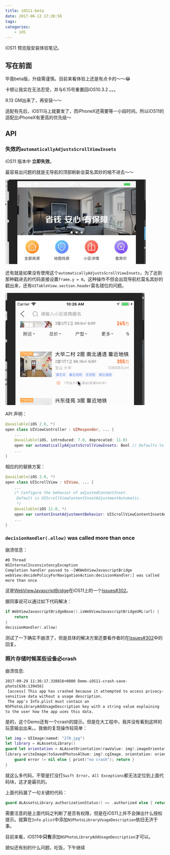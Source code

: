 ```yaml
---
title: iOS11-beta
date: 2017-06-12 17:20:58
tags:
categories:
    - iOS
---
```


iOS11 预览版安装体验笔记。

<!--more-->

## 写在前面

毕竟beta版，升级需谨慎。目前来看体验上还是有点卡的～～😂

卡顿让我实在无法忍受，并与6.15号重置回iOS10.3.2 。。。

9.13 GM出来了，再安装～～

适配有先后，iOS11马上就要发了，而iPhoneX还需要等一小段时间。所以iOS11的适配比iPhoneX有更高的优先级～

## API

### 失效的`automaticallyAdjustsScrollViewInsets`

iOS11 版本中 __立即失效__。

最容易出问题的就是无导航的顶部刷新会莫名其妙的缩不进去～～

![效果图](/images/ios11-beta-1.jpg)

还有就是如果没有使用这个`automaticallyAdjustsScrollViewInsets`，为了达到那种戳进去的代码直接设置`frame.y = 0`。这种操作不但会出现导航栏莫名其妙的戳出来，还有`UITableView.section.header`莫名错位的问题。

![效果图](/images/ios11-beta-2.gif)

API 声明：

``` swift
@available(iOS 2.0, *)
open class UIViewController : UIResponder, ... {
	...
	@available(iOS, introduced: 7.0, deprecated: 11.0)
	open var automaticallyAdjustsScrollViewInsets: Bool // Defaults to YES
	...
}
```

相应的的替换方案：

```swift
@available(iOS 2.0, *)
open class UIScrollView : UIView, ... {
	...
    /* Configure the behavior of adjustedContentInset.
     Default is UIScrollViewContentInsetAdjustmentAutomatic.
     */
    @available(iOS 11.0, *)
    open var contentInsetAdjustmentBehavior: UIScrollViewContentInsetAdjustmentBehavior
    ...
}
```
### `decisionHandler(.allow)` was called more than once

崩溃信息：

```
#0 Thread
NSInternalInconsistencyException
Completion handler passed to -[WKWebViewJavascriptBridge webView:decidePolicyForNavigationAction:decisionHandler:] was called more than once
```
这是[WebViewJavascriptBridge](https://github.com/marcuswestin/WebViewJavascriptBridge)在iOS11上的一个[Issues#302](https://github.com/marcuswestin/WebViewJavascriptBridge/issues/302)。

据同事说可以通过如下代码解决：
```swift
if WebViewJavascriptBridgeBase().isWebViewJavascriptBridgeURL(url) {
    return
}
decisionHandler(.allow)
```

测试了一下确实不崩溃了，但是具体的解决方案还要看作者的在[Issues#302](https://github.com/marcuswestin/WebViewJavascriptBridge/issues/302)中的回复。

### 照片存储时候某些设备必crash

崩溃信息:

```
2017-09-29 11:36:17.338816+0800 Demo-iOS11-crash-save-photo[636:139456]
 [access] This app has crashed because it attempted to access privacy-sensitive data without a usage description. 
 The app's Info.plist must contain an NSPhotoLibraryAddUsageDescription key with a string value explaining to the user how the app uses this data.
```

是的，这个Demo还有一个crash的提示。但是在大工程中，我并没有看到这样的玩意输出出来。。我做的复现操作较简单：

```swift
let img = UIImage(named: "278.jpg")
let library = ALAssetsLibrary()
guard let orientation = ALAssetOrientation(rawValue: img?.imageOrientation.rawValue ?? 0) else { return }
library.writeImage(toSavedPhotosAlbum: img?.cgImage, orientation: orientation) { (url, error) in
    guard error != nil else { print("no crash"); return }
}
```
就这么多代码，不管是打没打`Swift Error`、`All Exceptions`都无法定位到上面代码块，这才是最坑的。

上面代码漏了一句关键的代码：

```swift
guard ALAssetsLibrary.authorizationStatus() == .authorized else { return }
```

需要注意的是上面代码之判断了是否有权限，但是在iOS11上并不会弹出什么授权提示。就算在`Info.plist`中添加`NSPhotoLibraryUsageDescription`依旧无济于事。

目前来看，iOS11中**只有**添加`NSPhotoLibraryAddUsageDescription`才可以。

貌似还有别的什么问题，吃饭，下午继续